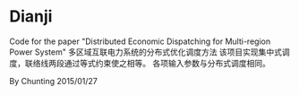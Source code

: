 # Dianji
Code for the paper "Distributed Economic Dispatching for Multi-region Power System"
多区域互联电力系统的分布式优化调度方法
该项目实现集中式调度，联络线两段通过等式约束使之相等。
各项输入参数与分布式调度相同。

By Chunting
2015/01/27
